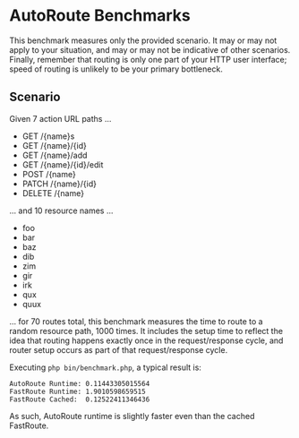 # AutoRoute Benchmarks

This benchmark measures only the provided scenario. It may or may not apply to
your situation, and may or may not be indicative of other scenarios. Finally,
remember that routing is only one part of your HTTP user interface; speed of
routing is unlikely to be your primary bottleneck.

## Scenario

Given 7 action URL paths ...

- GET /{name}s
- GET /{name}/{id}
- GET /{name}/add
- GET /{name}/{id}/edit
- POST /{name}
- PATCH /{name}/{id}
- DELETE /{name}

... and 10 resource names ...

- foo
- bar
- baz
- dib
- zim
- gir
- irk
- qux
- quux

... for 70 routes total, this benchmark measures the time to route to a random
resource path, 1000 times. It includes the setup time to reflect the idea that
routing happens exactly once in the request/response cycle, and router setup
occurs as part of that request/response cycle.

Executing `php bin/benchmark.php`, a typical result is:

    AutoRoute Runtime: 0.11443305015564
    FastRoute Runtime: 1.9010598659515
    FastRoute Cached:  0.12522411346436

As such, AutoRoute runtime is slightly faster even than the cached FastRoute.

